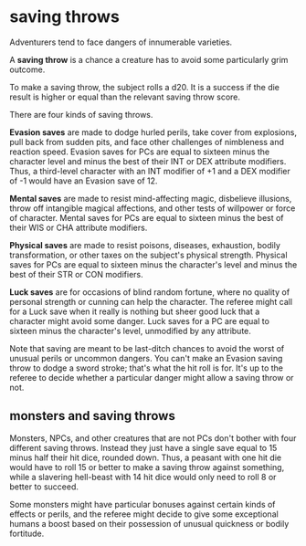 
# saving throws

Adventurers tend to face dangers of innumerable varieties.

A **saving throw** is a chance a creature has to avoid some particularly grim outcome.

To make a saving throw, the subject rolls a d20. It is a success if the die result is higher or equal than the relevant saving throw score.

There are four kinds of saving throws.

**Evasion saves** are made to dodge hurled perils, take cover from explosions, pull back from sudden pits, and face other challenges of nimbleness and reaction speed. Evasion saves for PCs are equal to sixteen minus the character level and minus the best of their INT or DEX attribute modifiers. Thus, a third-level character with an INT modifier of +1 and a DEX modifier of -1 would have an Evasion save of 12.

**Mental saves** are made to resist mind-affecting magic, disbelieve illusions, throw off intangible magical affections, and other tests of willpower or force of character. Mental saves for PCs are equal to sixteen minus the best of their WIS or CHA attribute modifiers.

**Physical saves** are made to resist poisons, diseases, exhaustion, bodily transformation, or other taxes on the subject's physical strength. Physical saves for PCs are equal to sixteen minus the character's level and minus the best of their STR or CON modifiers.

**Luck saves** are for occasions of blind random fortune, where no quality of personal strength or cunning can help the character. The referee might call for a Luck save when it really is nothing but sheer good luck that a character might avoid some danger. Luck saves for a PC are equal to sixteen minus the character's level, unmodified by any attribute.

Note that saving are meant to be last-ditch chances to avoid the worst of unusual perils or uncommon dangers. You can't make an Evasion saving throw to dodge a sword stroke; that's what the hit roll is for. It's up to the referee to decide whether a particular danger might allow a saving throw or not.


## monsters and saving throws

Monsters, NPCs, and other creatures that are not PCs don't bother with four different saving throws. Instead they just have a single save equal to 15 minus half their hit dice, rounded down. Thus, a peasant with one hit die would have to roll 15 or better to make a saving throw against something, while a slavering hell-beast with 14 hit dice would only need to roll 8 or better to succeed.

Some monsters might have particular bonuses against certain kinds of effects or perils, and the referee might decide to give some exceptional humans a boost based on their possession of unusual quickness or bodily fortitude.

